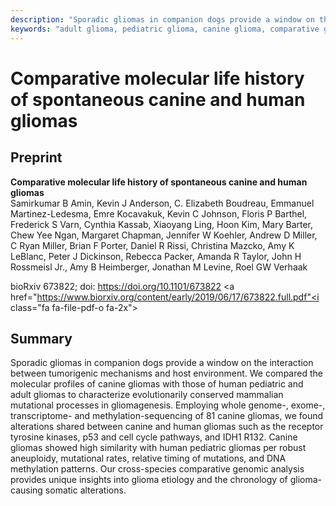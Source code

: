 ```yaml
---
description: "Sporadic gliomas in companion dogs provide a window on the interaction between tumorigenic mechanisms and host environment. We compared the molecular profiles of canine gliomas with those of human pediatric and adult gliomas to characterize evolutionarily conserved mammalian mutational processes in gliomagenesis. Employing whole genome-, exome-, transcriptome- and methylation-sequencing of 81 canine gliomas, we found alterations shared between canine and human gliomas such as the receptor tyrosine kinases, p53 and cell cycle pathways, and IDH1 R132. Canine gliomas showed high similarity with human pediatric gliomas per robust aneuploidy, mutational rates, relative timing of mutations, and DNA methylation patterns. Our cross-species comparative genomic analysis provides unique insights into glioma etiology and the chronology of glioma-causing somatic alterations."
keywords: "adult glioma, pediatric glioma, canine glioma, comparative genomics, comparative oncology, life history, mutagenesis, computational biology"
---
```


# Comparative molecular life history of spontaneous canine and human gliomas

## Preprint

**Comparative molecular life history of spontaneous canine and human gliomas**  
Samirkumar B Amin, Kevin J Anderson, C. Elizabeth Boudreau, Emmanuel Martinez-Ledesma, Emre Kocavakuk, Kevin C Johnson, Floris P Barthel, Frederick S Varn, Cynthia Kassab, Xiaoyang Ling, Hoon Kim, Mary Barter, Chew Yee Ngan, Margaret Chapman, Jennifer W Koehler, Andrew D Miller, C Ryan Miller, Brian F Porter, Daniel R Rissi, Christina Mazcko, Amy K LeBlanc, Peter J Dickinson, Rebecca Packer, Amanda R Taylor, John H Rossmeisl Jr., Amy B Heimberger, Jonathan M Levine, Roel GW Verhaak

bioRxiv 673822; doi: https://doi.org/10.1101/673822 <a href="https://www.biorxiv.org/content/early/2019/06/17/673822.full.pdf"<i class="fa fa-file-pdf-o fa-2x"></i></a>

<p id="demo"></p>

## Summary

Sporadic gliomas in companion dogs provide a window on the interaction between tumorigenic mechanisms and host environment. We compared the molecular profiles of canine gliomas with those of human pediatric and adult gliomas to characterize evolutionarily conserved mammalian mutational processes in gliomagenesis. Employing whole genome-, exome-, transcriptome- and methylation-sequencing of 81 canine gliomas, we found alterations shared between canine and human gliomas such as the receptor tyrosine kinases, p53 and cell cycle pathways, and IDH1 R132. Canine gliomas showed high similarity with human pediatric gliomas per robust aneuploidy, mutational rates, relative timing of mutations, and DNA methylation patterns. Our cross-species comparative genomic analysis provides unique insights into glioma etiology and the chronology of glioma-causing somatic alterations.

<script>
// Set the date we're counting down to
var countDownDate = new Date("Jun 17, 2019 14:46:00").getTime();

// Update the count down every 1 second
var x = setInterval(function() {

  // Get today's date and time
  var now = new Date().getTime();
    
  // Find the distance between now and the count down date
  var distance = now - countDownDate;
    
  // Time calculations for days, hours, minutes and seconds
  var days = Math.floor(distance / (1000 * 60 * 60 * 24));
  // var hours = Math.floor((distance % (1000 * 60 * 60 * 24)) / (1000 * 60 * 60));
  // var minutes = Math.floor((distance % (1000 * 60 * 60)) / (1000 * 60));
  // var seconds = Math.floor((distance % (1000 * 60)) / 1000);
    
  // Output the result in an element with id="demo"
  document.getElementById("demo").innerHTML = "Work under peer-review: " + days + " days since the initial submission.";
    
  // If the count down is over, write some text 
  if (distance < 0) {
    clearInterval(x);
    document.getElementById("demo").innerHTML = "EXPIRED";
  }
}, 1000);
</script>
